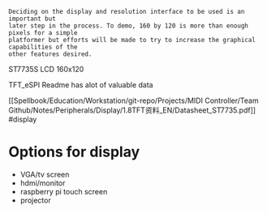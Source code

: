 
	Deciding on the display and resolution interface to be used is an important but 
	later step in the process. To demo, 160 by 120 is more than enough pixels for a simple 
	platformer but efforts will be made to try to increase the graphical capabilities of the
	other features desired.

ST7735S LCD 160x120

TFT_eSPI Readme has alot of valuable data

[[Spellbook/Education/Workstation/git-repo/Projects/MIDI Controller/Team Github/Notes/Peripherals/Display/1.8TFT资料_EN/Datasheet_ST7735.pdf]]  #display

# Options for display
- VGA/tv screen
- hdmi/monitor
- raspberry pi touch screen
- projector





